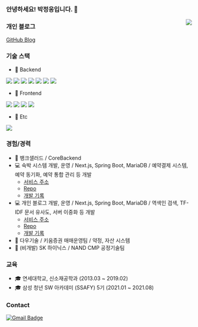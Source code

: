 ### 안녕하세요! 박정웅입니다. 👋
<img align='right' src="http://mazassumnida.wtf/api/v2/generate_badge?boj=toto9091">

### 개인 블로그
[GitHub Blog](https://parkjeongwoong.github.io/)

### 기술 스택
- 📘 Backend

<img src="https://img.shields.io/badge/Java-007396?style=flat-square&logo=Java&logoColor=white"/></a>
<img src="https://img.shields.io/badge/Kotlin-a934e9?style=flat-square&logo=Kotlin&logoColor=white"/></a>
<img src="https://img.shields.io/badge/Go-4ba4cc?style=flat-square&logo=Go&logoColor=white"/></a>
<img src="https://img.shields.io/badge/Spring-6cb33f?style=flat-square&logo=Spring&logoColor=white"/></a>
<img src="https://img.shields.io/badge/MySQL-e5ba1f?style=flat-square&logo=MySQL&logoColor=white"/></a>
<img src="https://img.shields.io/badge/Oracle-de1b1f?style=flat-square&logo=Oracle&logoColor=white"/></a>
<img src="https://img.shields.io/badge/C-a8b8cc?style=flat-square&logo=C&logoColor=white"/></a>

- 📕 Frontend

<img src="https://img.shields.io/badge/JavaScript-ffb13b?style=flat-square&logo=JavaScript&logoColor=white"/></a>
<img src="https://img.shields.io/badge/TypeScript-4272ba?style=flat-square&logo=TypeScript&logoColor=white"/></a>
<img src="https://img.shields.io/badge/React-10c8ed?style=flat-square&logo=React&logoColor=white"/></a>
<img src="https://img.shields.io/badge/Next.js-000000?style=flat-square&logo=Next.js&logoColor=white"/></a>

- 📒 Etc

<img src="https://img.shields.io/badge/Git-e93104?style=flat-square&logo=Git&logoColor=white"/></a>


### 경험/경력
- 🥗 뱅크샐러드 / CoreBackend
- 💻 숙박 시스템 개발, 운영 / Next.js, Spring Boot, MariaDB / 예약결제 시스템, 예약 동기화, 예약 통합 관리 등 개발
  - [서비스 주소](https://yeoyeo.kr)
  - [Repo](https://github.com/ParkJeongwoong/YeoYeo_Hanok_Server)
  - [개발 기록](https://dvlprjw.notion.site/4a867eb55db440e5a67b3cac160c75cd?pvs=4)
- 💻 개인 블로그 개발, 운영 / Next.js, Spring Boot, MariaDB / 역색인 검색, TF-IDF 문서 유사도, 서버 이중화 등 개발
  - [서비스 주소](https://parkjeongwoong.github.io)
  - [Repo](https://github.com/ParkJeongwoong/blog_server_main)
  - [개발 기록](https://dvlprjw.notion.site/FE-BE-e5100ee2b45540e29f4e0fc77af4878b?pvs=4)
- 🏢 다우기술 / 키움증권 매매운영팀 / 약정, 자산 시스템
- 🏢 (비개발) SK 하이닉스 / NAND CMP 공정기술팀


### 교육
- 🎓 연세대학교, 신소재공학과 (2013.03 ~ 2019.02)
- 🎓 삼성 청년 SW 아카데미 (SSAFY) 5기 (2021.01 ~ 2021.08)


### Contact
[![Gmail Badge](https://img.shields.io/badge/Gmail-D14836?style=flat&logo=Gmail&logoColor=white)](mailto:dvlprjw@gmail.com) 

<!--
**ParkJeongwoong/ParkJeongwoong** is a ✨ _special_ ✨ repository because its `README.md` (this file) appears on your GitHub profile.

Here are some ideas to get you started:

- 🔭 I’m currently working on ...
- 🌱 I’m currently learning ...
- 👯 I’m looking to collaborate on ...
- 🤔 I’m looking for help with ...
- 💬 Ask me about ...
- 📫 How to reach me: ...
- 😄 Pronouns: ...
- ⚡ Fun fact: ...
-->
